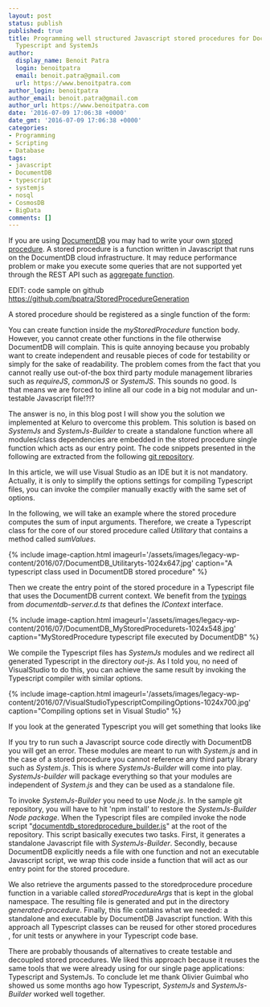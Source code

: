 ```yaml
---
layout: post
status: publish
published: true
title: Programming well structured Javascript stored procedures for DocumentDB with
  Typescript and SystemJs
author:
  display_name: Benoit Patra
  login: benoitpatra
  email: benoit.patra@gmail.com
  url: https://www.benoitpatra.com
author_login: benoitpatra
author_email: benoit.patra@gmail.com
author_url: https://www.benoitpatra.com
date: '2016-07-09 17:06:38 +0000'
date_gmt: '2016-07-09 17:06:38 +0000'
categories:
- Programming
- Scripting
- Database
tags:
- javascript
- DocumentDB
- typescript
- systemjs
- nosql
- CosmosDB
- BigData
comments: []
---
```


If you are using <a href="https://azure.microsoft.com/en-us/documentation/articles/documentdb-introduction/">DocumentDB</a> you may&nbsp;had to write your own <a href="https://azure.microsoft.com/en-us/documentation/articles/documentdb-programming/">stored procedure</a>. A stored procedure is a function written in Javascript that runs on the DocumentDB cloud infrastructure. It may reduce performance problem or make you execute some queries&nbsp;that are not supported yet through&nbsp;the REST API such as <a href="https://dzone.com/articles/aggregation-framework-as-stored-procedure-in-azure">aggregate function</a>.

EDIT: code sample on github <a href="https://github.com/bpatra/StoredProcedureGeneration">https://github.com/bpatra/StoredProcedureGeneration</a>

A stored procedure should be registered as a single function of the form:

<script src="https://gist.github.com/bpatra/e3ecf58a562bf50beb8b4f5f80fe6646.js"></script>

You can create function inside the <em>myStoredProcedure</em> function body. However, you cannot create other functions in the file otherwise DocumentDB will complain.&nbsp;This is quite annoying because you probably want to create independent and reusable pieces of code for testability or simply for the sake of readability. The problem comes from the fact that you cannot really use out-of-the box third party module management libraries such as <em>requireJS</em>, <em>commonJS</em> or <em>SystemJS</em>. This sounds no good. Is that&nbsp;means we are forced to inline all our code in a big not modular and un-testable Javascript file!?!?

The answer is no, in this blog post I will show you the solution we implemented at Keluro to overcome this problem. This solution is based on <em>SystemJs</em> and <em>SystemJs-Builder</em> to create a standalone function where all modules/class dependencies are embedded in the stored procedure single function which acts as our entry point. The code snippets presented in the following are extracted from the following <a href="https://github.com/bpatra/StoredProcedureGeneration">git repository</a>.

In this article, we will use Visual Studio as an IDE but it is not mandatory. Actually, it is only to simplify the options settings for compiling Typescript files, you can invoke the compiler manually exactly with the same set of options.

In the following, we will take an example where the stored procedure computes the sum of input arguments. Therefore, we create a Typescript class for the core of our stored procedure called <em>Utilitary</em> that contains a method called <em>sumValues</em>.

{% include image-caption.html imageurl='/assets/images/legacy-wp-content/2016/07/DocumentDB_Utilitaryts-1024x647.jpg' caption="A typescript class used in DocumentDB stored procedure" %}

Then we create the entry point of the stored procedure in a Typescript file that uses the DocumentDB current context. We benefit from the <a href="https://github.com/typings/typings">typings </a>from <em>documentdb-server.d.ts</em> that defines the <em>IContext</em> interface.

{% include image-caption.html imageurl='/assets/images/legacy-wp-content/2016/07/DocumentDB_MyStoredProcedurets-1024x548.jpg' caption="MyStoredProcedure typescript file executed by DocumentDB" %}

We compile the Typescript files has <em>SystemJs</em> modules and we redirect all generated Typescript in the directory <em>out-js</em>. As I told you, no need of VisualStudio to do this, you can achieve the same result by invoking the Typescript compiler with similar&nbsp;options.

{% include image-caption.html imageurl='/assets/images/legacy-wp-content/2016/07/VisualStudioTypescriptCompilingOptions-1024x700.jpg' caption="Compiling options set in Visual Studio" %}

If you look at the generated Typescript you will get something that looks like

<script src="https://gist.github.com/bpatra/2e1bb8c984e829c11a81fd56f1f56378.js"></script>

If you try to run such a Javascript source code directly with DocumentDB you will get an error. These modules are meant to run with <em>System.js</em> and in the case of&nbsp;a stored procedure you cannot reference any third party library such as <em>System.js</em>. This is where <em>SystemJs-Builder</em> will come into play. <em>SystemJs-builder</em> will package everything so that your modules are independent of <em>System.js</em> and they can be used as a standalone file.

To invoke <em>SystemJs-Builder</em> you need to use <em>Node.js</em>. In the sample git repository, you will have to hit 'npm install' to restore the&nbsp;<em>SystemJs-Builder Node package</em>. When the Typescript files are compiled invoke the node script "<a href="https://github.com/bpatra/StoredProcedureGeneration/blob/master/documentdb_storedprocedure_builder.js">documentdb_storedprocedure_builder.js</a>" at the root of the repository. This script basically executes two tasks. First, it&nbsp;generates a standalone Javascript file with <em>SystemJs-Builder</em>. Secondly, because DocumentDB explicitly needs a file with one function and not an&nbsp;executable Javascript script,&nbsp;we wrap this code inside a function that will act as our entry point for the stored procedure.

We also retrieve the arguments passed to the storedprocedure procedure function in a variable called <em>storedProcedureArgs</em>&nbsp;that is kept in the global namespace. The resulting file is generated and put in the directory <em>generated-procedure</em>. Finally, this file contains what we needed:&nbsp;a standalone and executable by DocumentDB Javascript function. With this approach all Typescript classes can be reused for other&nbsp;stored procedures ,&nbsp;for unit tests or anywhere in your Typescript code base.

There are probably thousands of alternatives to create testable and decoupled stored procedures. We liked this approach because it reuses the same tools that we were already using for our single page applications: Typescript and SystemJs. To conclude let me thank&nbsp;Olivier Guimbal who showed us some months ago how Typescript, <em>SystemJs</em> and <em>SystemJs-Builder</em> worked well together.

